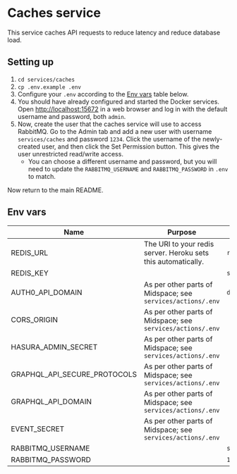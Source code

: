# Caches service

This service caches API requests to reduce latency and reduce database load.

## Setting up

1. `cd services/caches`
1. `cp .env.example .env`
1. Configure your `.env` according to the [Env vars](#env-vars) table below.
1. You should have already configured and started the Docker services. Open [http://localhost:15672](http://localhost:15672) in a web browser and log in with the default username and password, both `admin`.
1. Now, create the user that the caches service will use to access RabbitMQ. Go to the Admin tab and add a new user with username `services/caches` and password `1234`. Click the username of the newly-created user, and then click the Set Permission button. This gives the user unrestricted read/write access.
    - You can choose a different username and password, but you will need to update the `RABBITMQ_USERNAME` and `RABBITMQ_PASSWORD` in `.env` to match.

Now return to the main README.

## Env vars

| Name                | Purpose                                                       | Example                  |
| ------------------- | ------------------------------------------------------------- | ------------------------ |
| REDIS_URL           | The URI to your redis server. Heroku sets this automatically. | `redis://localhost:6379` |
| REDIS_KEY           |                                                               | `socket.io`              |
| AUTH0_API_DOMAIN    | As per other parts of Midspace; see `services/actions/.env`   | `dev-xxxxx.us.auth0.com` |
| CORS_ORIGIN         | As per other parts of Midspace; see `services/actions/.env`   |                          |
| HASURA_ADMIN_SECRET | As per other parts of Midspace; see `services/actions/.env`   |                          |
| GRAPHQL_API_SECURE_PROTOCOLS | As per other parts of Midspace; see `services/actions/.env` |                   |
| GRAPHQL_API_DOMAIN  | As per other parts of Midspace; see `services/actions/.env`   |                          |
| EVENT_SECRET        | As per other parts of Midspace; see `services/actions/.env`   |                          |
| RABBITMQ_USERNAME   |                                                               | `services/caches`        |
| RABBITMQ_PASSWORD   |                                                               | `1234`                   |